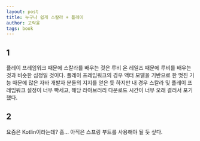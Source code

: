 ```yaml
---
layout: post
title: 누구나 쉽게 스칼라 + 플레이
author: 고락윤
tags: book
---
```


## 1
플레이 프레임워크 때문에 스칼라를 배우는 것은 루비 온 레일즈 때문에 루비를 배우는 것과 비슷한 심정일 것이다. 플레이 프레임워크의 경우 액터 모델을 기반으로 한 멋진 기능 때문에 많은 자바 개발자 분들의 지지를 얻은 듯 하지만 내 경우 스칼라 및 플레이 프레임워크 설정이 너무 빡세고, 해당 라아브러리 다운로드 시간이 너무 오래 결러서 포기했다.

## 2
요즘은 Kotlin이라는데? 흠... 아직은 스프링 부트를 사용해야 될 듯 싶다.